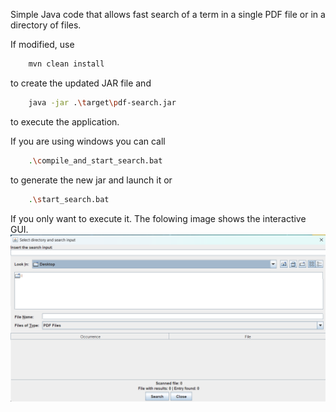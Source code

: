 Simple Java code that allows fast search of a term in a single PDF file or in a directory of files.

If modified, use
```sh
    mvn clean install
```
to create the updated JAR file and
```sh
    java -jar .\target\pdf-search.jar
```
to execute the application.

If you are using windows you can call 
```sh
    .\compile_and_start_search.bat
```
to generate the new jar and launch it or
```sh
    .\start_search.bat
```
If you only want to execute it.
The folowing image shows the interactive GUI.
![Alt text](Gui.png "Main view")
